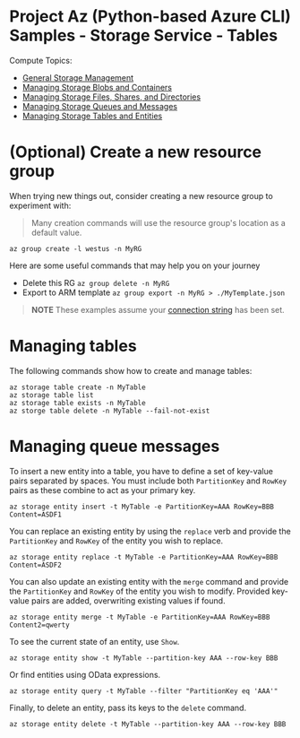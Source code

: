 # Project Az (Python-based Azure CLI) Samples - Storage Service - Tables

Compute Topics:
* [General Storage Management](management.md)
* [Managing Storage Blobs and Containers](blobs.md)
* [Managing Storage Files, Shares, and Directories](files.md)
* [Managing Storage Queues and Messages](queues.md)
* [Managing Storage Tables and Entities](tables.md)

# (Optional) Create a new resource group
When trying new things out, consider creating a new resource group to experiment with:
> Many creation commands will use the resource group's location as a default value.
```
az group create -l westus -n MyRG
```

Here are some useful commands that may help you on your journey
* Delete this RG `az group delete -n MyRG`
* Export to ARM template `az group export -n MyRG > ./MyTemplate.json`

> **NOTE** These examples assume your [connection string](management.md) has been set.

# Managing tables

The following commands show how to create and manage tables:
```
az storage table create -n MyTable
az storage table list
az storage table exists -n MyTable
az storge table delete -n MyTable --fail-not-exist
```

# Managing queue messages

To insert a new entity into a table, you have to define a set of key-value pairs
separated by spaces.  You must include both `PartitionKey` and `RowKey` pairs as
these combine to act as your primary key.
```
az storage entity insert -t MyTable -e PartitionKey=AAA RowKey=BBB Content=ASDF1
```

You can replace an existing entity by using the `replace` verb and provide the
`PartitionKey` and `RowKey` of the entity you wish to replace.
```
az storage entity replace -t MyTable -e PartitionKey=AAA RowKey=BBB Content=ASDF2
```

You can also update an existing entity with the `merge` command and provide the
`PartitionKey` and `RowKey` of the entity you wish to modify.  Provided key-value
pairs are added, overwriting existing values if found.
```
az storage entity merge -t MyTable -e PartitionKey=AAA RowKey=BBB Content2=qwerty
```

To see the current state of an entity, use `Show`.
```
az storage entity show -t MyTable --partition-key AAA --row-key BBB
```

Or find entities using OData expressions.
```
az storage entity query -t MyTable --filter "PartitionKey eq 'AAA'"
```

Finally, to delete an entity, pass its keys to the `delete` command.
```
az storage entity delete -t MyTable --partition-key AAA --row-key BBB
```
